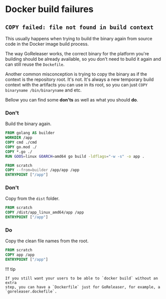 # Docker build failures

## `COPY failed: file not found in build context`

This usually happens when trying to build the binary again from source code in
the Docker image build process.

The way GoReleaser works, the correct binary for the platform you're building
should be already available, so you don't need to build it again and can still
reuse the `Dockefile`.

Another common misconception is trying to copy the binary as if the context is
the repository root.
It's not.
It's always a new temporary build context with the artifacts you can use in
its root, so you can just `COPY binaryname /bin/binaryname` and etc.

Bellow you can find some **don'ts** as well as what you should **do**.

### Don't

Build the binary again.

```dockerfile
FROM golang AS builder
WORKDIR /app
COPY cmd ./cmd
COPY go.mod ./
COPY *.go ./
RUN GOOS=linux GOARCH=amd64 go build -ldflags="-w -s" -o app .

FROM scratch
COPY --from=builder /app/app /app
ENTRYPOINT ["/app"]
```

### Don't

Copy from the `dist` folder.

```dockerfile
FROM scratch
COPY /dist/app_linux_amd64/app /app
ENTRYPOINT ["/app"]
```

### Do

Copy the clean file names from the root.

```dockerfile
FROM scratch
COPY app /app
ENTRYPOINT ["/app"]
```

!!! tip

    If you still want your users to be able to `docker build` without an extra
    step, you can have a `Dockerfile` just for GoReleaser, for example, a
    `goreleaser.dockefile`.
